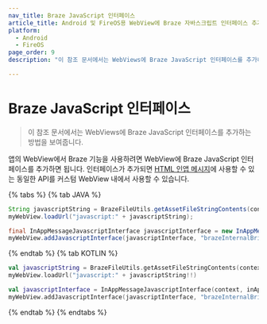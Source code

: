 ```yaml
---
nav_title: Braze JavaScript 인터페이스
article_title: Android 및 FireOS용 WebView에 Braze 자바스크립트 인터페이스 추가하기
platform: 
  - Android
  - FireOS
page_order: 9
description: "이 참조 문서에서는 WebViews에 Braze JavaScript 인터페이스를 추가하는 방법을 보여줍니다."

---
```


# Braze JavaScript 인터페이스

> 이 참조 문서에서는 WebViews에 Braze JavaScript 인터페이스를 추가하는 방법을 보여줍니다.

앱의 WebView에서 Braze 기능을 사용하려면 WebView에 Braze JavaScript 인터페이스를 추가하면 됩니다. 인터페이스가 추가되면 [HTML 인앱 메시지]({{site.baseurl}}/user_guide/message_building_by_channel/in-app_messages/customize/#custom-html-messages)에 사용할 수 있는 동일한 API를 커스텀 WebView 내에서 사용할 수 있습니다.

{% tabs %}
{% tab JAVA %}

```java
String javascriptString = BrazeFileUtils.getAssetFileStringContents(context.getAssets(), "appboy-html-in-app-message-javascript-component.js");
myWebView.loadUrl("javascript:" + javascriptString);

final InAppMessageJavascriptInterface javascriptInterface = new InAppMessageJavascriptInterface(context, inAppMessage);
myWebView.addJavascriptInterface(javascriptInterface, "brazeInternalBridge");
```

{% endtab %}
{% tab KOTLIN %}

```kotlin
val javascriptString = BrazeFileUtils.getAssetFileStringContents(context.getAssets(), "appboy-html-in-app-message-javascript-component.js")
myWebView.loadUrl("javascript:" + javascriptString!!)

val javascriptInterface = InAppMessageJavascriptInterface(context, inAppMessage)
myWebView.addJavascriptInterface(javascriptInterface, "brazeInternalBridge")
```

{% endtab %}
{% endtabs %}

